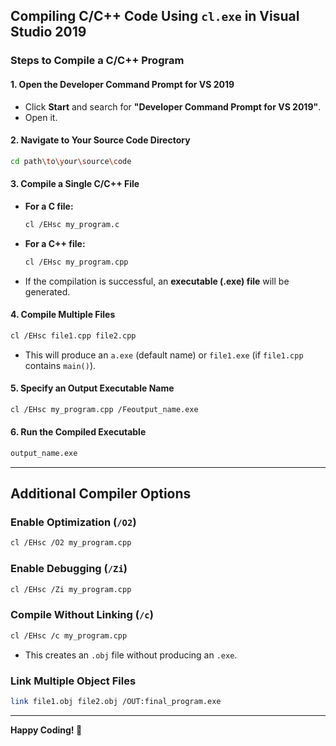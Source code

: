 

## Compiling C/C++ Code Using `cl.exe` in Visual Studio 2019

### **Steps to Compile a C/C++ Program**

#### **1. Open the Developer Command Prompt for VS 2019**
- Click **Start** and search for **"Developer Command Prompt for VS 2019"**.
- Open it.

#### **2. Navigate to Your Source Code Directory**
```sh
cd path\to\your\source\code
```

#### **3. Compile a Single C/C++ File**
- **For a C file:**
  ```sh
  cl /EHsc my_program.c
  ```
- **For a C++ file:**
  ```sh
  cl /EHsc my_program.cpp
  ```
- If the compilation is successful, an **executable (.exe) file** will be generated.

#### **4. Compile Multiple Files**
```sh
cl /EHsc file1.cpp file2.cpp
```
- This will produce an `a.exe` (default name) or `file1.exe` (if `file1.cpp` contains `main()`).

#### **5. Specify an Output Executable Name**
```sh
cl /EHsc my_program.cpp /Feoutput_name.exe
```

#### **6. Run the Compiled Executable**
```sh
output_name.exe
```

---

## **Additional Compiler Options**

### **Enable Optimization (`/O2`)**
```sh
cl /EHsc /O2 my_program.cpp
```

### **Enable Debugging (`/Zi`)**
```sh
cl /EHsc /Zi my_program.cpp
```

### **Compile Without Linking (`/c`)**
```sh
cl /EHsc /c my_program.cpp
```
- This creates an `.obj` file without producing an `.exe`.

### **Link Multiple Object Files**
```sh
link file1.obj file2.obj /OUT:final_program.exe
```

---

**Happy Coding! 🚀**
